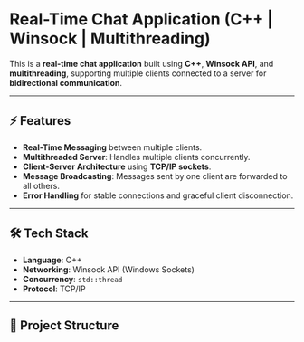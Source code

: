 # Real-Time Chat Application (C++ | Winsock | Multithreading)

This is a **real-time chat application** built using **C++**, **Winsock API**, and **multithreading**, supporting multiple clients connected to a server for **bidirectional communication**.

---

## ⚡ Features
- **Real-Time Messaging** between multiple clients.
- **Multithreaded Server**: Handles multiple clients concurrently.
- **Client-Server Architecture** using **TCP/IP sockets**.
- **Message Broadcasting**: Messages sent by one client are forwarded to all others.
- **Error Handling** for stable connections and graceful client disconnection.

---

## 🛠️ Tech Stack
- **Language**: C++
- **Networking**: Winsock API (Windows Sockets)
- **Concurrency**: `std::thread`
- **Protocol**: TCP/IP

---

## 📂 Project Structure
